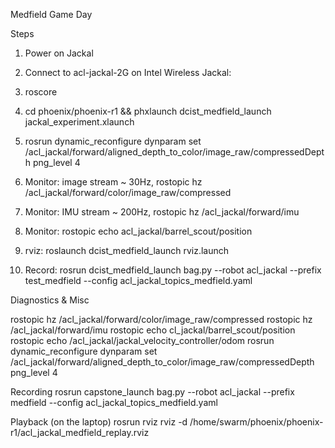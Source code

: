 Medfield Game Day

Steps
1) Power on Jackal
2) Connect to acl-jackal-2G on Intel Wireless
Jackal:
3) roscore
4) cd phoenix/phoenix-r1 && phxlaunch  dcist_medfield_launch jackal_experiment.xlaunch
5) rosrun dynamic_reconfigure dynparam set /acl_jackal/forward/aligned_depth_to_color/image_raw/compressedDepth png_level 4

6) Monitor: image stream ~ 30Hz, rostopic hz /acl_jackal/forward/color/image_raw/compressed
7) Monitor: IMU stream ~ 200Hz, rostopic hz /acl_jackal/forward/imu
8) Monitor: rostopic echo acl_jackal/barrel_scout/position

9) rviz: roslaunch dcist_medfield_launch rviz.launch
10) Record: rosrun dcist_medfield_launch bag.py --robot acl_jackal --prefix test_medfield --config acl_jackal_topics_medfield.yaml


Diagnostics & Misc

rostopic hz /acl_jackal/forward/color/image_raw/compressed
rostopic hz /acl_jackal/forward/imu
rostopic echo cl_jackal/barrel_scout/position
rostopic echo /acl_jackal/jackal_velocity_controller/odom
rosrun dynamic_reconfigure dynparam set /acl_jackal/forward/aligned_depth_to_color/image_raw/compressedDepth png_level 4

Recording
rosrun capstone_launch bag.py --robot acl_jackal --prefix medfield --config acl_jackal_topics_medfield.yaml

Playback
(on the laptop)
rosrun rviz rviz -d /home/swarm/phoenix/phoenix-r1/acl_jackal_medfield_replay.rviz
